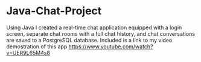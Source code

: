 # Java-Chat-Project
Using Java I created a real-time chat application equipped with a login screen, separate chat rooms with a full chat history, and chat conversations are saved to a PostgreSQL database. 
Included is a link to my video demostration of this app
https://www.youtube.com/watch?v=UER9L65M4s8

